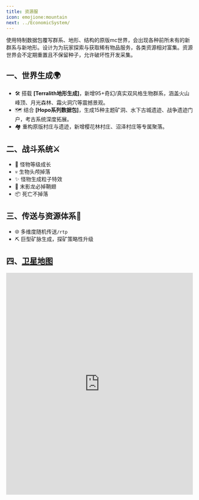 ```yaml
---
title: 资源服
icon: emojione:mountain
next: ../EconomicSystem/
---
```


使用特制数据包覆写群系、地形、结构的原版mc世界，会出现各种前所未有的新群系与新地形。设计为为玩家探索与获取稀有物品服务，各类资源相对富集。资源世界会不定期重置且不保留种子，允许破坏性开发采集。

## 一、世界生成🌍

- 🛠️ 搭载 **[Terralith地形生成]**，新增95+奇幻/真实双风格生物群系，涵盖火山峰顶、月光森林、霜火洞穴等震撼景观。
- 🗺️ 结合 **[Hopo系列数据包]**，生成15种主题矿洞、水下古城遗迹、战争遗迹门户，考古系统深度拓展。
- 🏘️ 重构原版村庄与遗迹，新增樱花林村庄、沼泽村庄等专属聚落。

## 二、战斗系统⚔️

- 🎯 怪物等级成长
- 💀 生物头颅掉落
- ✨ 怪物生成粒子特效
- 🐲 末影龙必掉鞘翅
- 📦 死亡不掉落

## 三、传送与资源体系🚀 

- 🌐 多维度随机传送`/rtp`
- ⛏️ 巨型矿脉生成，探矿策略性升级




## 四、**[卫星地图](https://map.npucraft.com/dynmap-resource/)**
<iframe
src="https://map.npucraft.com/dynmap-resource/"
width="100%"
height="600px"
frameborder="0"
allowfullscreen>
</iframe>